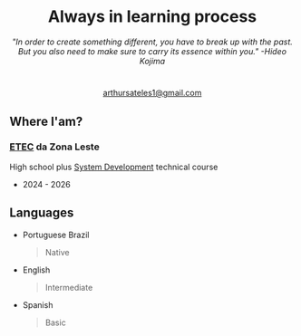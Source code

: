<div align="center">
  <h1>Always in learning process</h1>
  <i>"In order to create something different, you have to break up with the past. But you also need to make sure to carry its           essence within you." -Hideo Kojima</i>
</div>
<h1></h1>
<div align ="center">
  <a href="#">arthursateles1@gmail.com</a>
</div>

<h2>Where I'am?</h2>
<h3><a href="https://www.cps.sp.gov.br/etec/">ETEC</a> da Zona Leste</h3>
<p>High school plus <a href="https://www.cps.sp.gov.br/cursos-etec/desenvolvimento-de-sistemas/">System Development</a> technical course</p>
<ul><li>2024 - 2026</li></ul>

## Languages
- Portuguese Brazil
  >Native
- English
  >Intermediate
- Spanish
  >Basic



